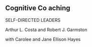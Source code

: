 ## Cognitive Co aching

SELF-DIRECTED LEADERS

Arthur L. Costa and Robert J. Garmston

with Carolee and Jane Ellison Hayes